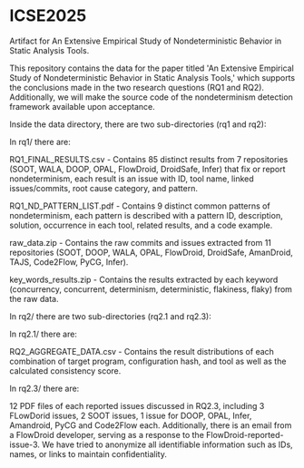 # ICSE2025
Artifact for An Extensive Empirical Study of Nondeterministic Behavior in Static Analysis Tools.

This repository contains the data for the paper titled 'An Extensive Empirical Study of Nondeterministic Behavior in Static Analysis Tools,' which supports the conclusions made in the two research questions (RQ1 and RQ2).
Additionally, we will make the source code of the nondeterminism detection framework available upon acceptance.

Inside the data directory, there are two sub-directories (rq1 and rq2):

In rq1/ there are:

RQ1_FINAL_RESULTS.csv - Contains 85 distinct results from 7 repositories (SOOT, WALA, DOOP, OPAL, FlowDroid, DroidSafe, Infer) that fix or report nondeterminism, each result is an issue with ID, tool name, linked issues/commits, root cause category, and pattern.

RQ1_ND_PATTERN_LIST.pdf - Contains 9 distinct common patterns of nondeterminism, each pattern is described with a pattern ID, description, solution, occurrence in each tool, related results, and a code example.

raw_data.zip - Contains the raw commits and issues extracted from 11 repositories (SOOT, DOOP, WALA, OPAL, FlowDroid, DroidSafe, AmanDroid, TAJS, Code2Flow, PyCG, Infer).

key_words_results.zip - Contains the results extracted by each keyword (concurrency, concurrent, determinism, deterministic, flakiness, flaky) from the raw data.

In rq2/ there are two sub-directories (rq2.1 and rq2.3):

In rq2.1/ there are:

RQ2_AGGREGATE_DATA.csv - Contains the result distributions of each combination of target program, configuration hash, and tool as well as the calculated consistency score.

In rq2.3/ there are:

12 PDF files of each reported issues discussed in RQ2.3, including 3 FLowDorid issues, 2 SOOT issues, 1 issue for DOOP, OPAL, Infer, Amandroid, PyCG and Code2Flow each. Additionally, there is an email from a FlowDroid developer, serving as a response to the FlowDroid-reported-issue-3. We have tried to anonymize all identifiable information such as IDs, names, or links to maintain confidentiality.

